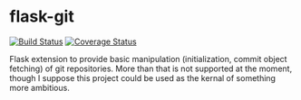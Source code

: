 flask-git
=========

[![Build Status](https://travis-ci.org/drivet/flask-git.svg?branch=master)](https://travis-ci.org/drivet/flask-git)
[![Coverage Status](https://coveralls.io/repos/drivet/flask-git/badge.svg?branch=master)](https://coveralls.io/r/drivet/flask-git?branch=master)

Flask extension to provide basic manipulation (initialization, commit object
fetching) of git repositories.  More than that is not supported at the
moment, though I suppose this project could be used as the kernal of
something more ambitious.
